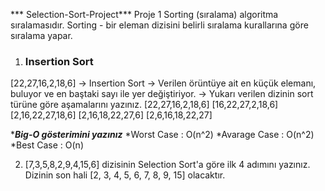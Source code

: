 *** Selection-Sort-Project***
Proje 1
Sorting (sıralama) algoritma sıralamasıdır. Sorting - bir eleman dizisini belirli sıralama kurallarına göre sıralama yapar.

1) ### Insertion Sort ###

[22,27,16,2,18,6] -> Insertion Sort
-> Verilen örüntüye ait en küçük elemanı, buluyor ve en baştaki sayı ile yer değiştiriyor.
-> Yukarı verilen dizinin sort türüne göre aşamalarını yazınız. 
[22,27,16,2,18,6] 
[16,22,27,2,18,6] 
[2,16,22,27,18,6] 
[2,16,18,22,27,6] 
[2,6,16,18,22,27]

****Big-O gösterimini yazınız***
*Worst Case : O(n^2) 
*Avarage Case : O(n^2) 
*Best Case : O(n)

2) [7,3,5,8,2,9,4,15,6] dizisinin Selection Sort'a göre ilk 4 adımını yazınız.
Dizinin son hali [2, 3, 4, 5, 6, 7, 8, 9, 15] olacaktır.